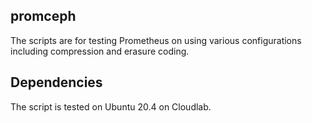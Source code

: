 ## promceph
The scripts are for testing Prometheus on using various configurations including compression and erasure coding.

## Dependencies
The script is tested on Ubuntu 20.4 on Cloudlab.
